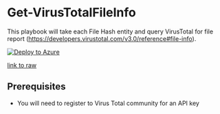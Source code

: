 # Get-VirusTotalFileInfo

This playbook will take each File Hash entity and query VirusTotal for file report (https://developers.virustotal.com/v3.0/reference#file-info).

[![Deploy to Azure](https://aka.ms/deploytoazurebutton)](https://portal.azure.com/#create/Microsoft.Template/uri/https%3A%2F%2Fraw.githubusercontent.com%2FAzure%2FAzure-Sentinel%2Fmaster%2FPlaybooks%2FGet-VirusTotalFileInfo%2Falert-trigger%2Fazuredeploy.json)


[link to raw](https://raw.githubusercontent.com/Azure/Azure-Sentinel/master/Playbooks/Get-VirusTotalFileInfo/incident-trigger/azuredeploy.json)

## Prerequisites

- You will need to register to Virus Total community for an API key
